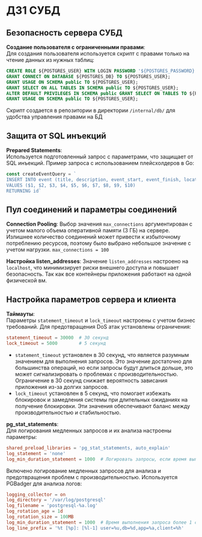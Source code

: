 # ДЗ1 СУБД
## Безопасность сервера СУБД

**Создание пользователя с ограниченными правами**:  
Для создания пользователя используется скрипт с правами только на чтение данных из нужных таблиц:

   ```sql
   CREATE ROLE ${POSTGRES_USER} WITH LOGIN PASSWORD '${POSTGRES_PASSWORD}';  
GRANT CONNECT ON DATABASE ${POSTGRES_DB} TO ${POSTGRES_USER};  
GRANT USAGE ON SCHEMA public TO ${POSTGRES_USER};  
GRANT SELECT ON ALL TABLES IN SCHEMA public TO ${POSTGRES_USER};   
ALTER DEFAULT PRIVILEGES IN SCHEMA public GRANT SELECT ON TABLES TO ${POSTGRES_USER};  
GRANT USAGE ON SCHEMA public TO ${POSTGRES_USER};
   ```
Скрипт создается в репозитории в директории `/internal/db/` для удобства управления правами на БД

## Защита от SQL инъекций
**Prepared Statements**:  
Используется подготовленный запрос с параметрами, что защищает от SQL инъекций. Пример запроса с использованием плейсхолдеров в Go:
```go
const createEventQuery = `
INSERT INTO event (title, description, event_start, event_finish, location, capacity, user_id, category_id, lat, lon)
VALUES ($1, $2, $3, $4, $5, $6, $7, $8, $9, $10)
RETURNING id`

```
## Пул соединений и параметры соединений
**Connection Pooling**:
Выбор значения `max_connections` аргументирован с учетом малого объема оперативной памяти (3 ГБ) на сервере. Излишнее количество соединений может привести к избыточному потреблению ресурсов, поэтому было выбрано небольшое значение с учетом нагрузки.
`max_connections = 100`

**Настройка listen_addresses**:
Значение `listen_addresses` настроено на `localhost`, что минимизирует риски внешнего доступа и повышает безопасность. Так как все контейнеры приложения работают на одной физической вм.

## Настройка параметров сервера и клиента
**Таймауты**:  
Параметры `statement_timeout` и `lock_timeout` настроены с учетом бизнес требований. Для предотвращения DoS атак установлены ограничения:
```conf
statement_timeout = 30000  # 30 секунд
lock_timeout = 5000        # 5 секунд
```
- `statement_timeout` установлен в 30 секунд, что является разумным значением для выполнения запросов. Это значение достаточно для большинства операций, но если запросы будут длиться дольше, это может сигнализировать о проблемах с производительностью. Ограничение в 30 секунд снижает вероятность зависания приложения из-за долгих запросов.
- `lock_timeout` установлен в 5 секунд, что помогает избежать блокировок и замедления системы при длительных ожиданиях на получение блокировки. Эти значения обеспечивают баланс между производительностью и стабильностью.

**pg_stat_statements**:  
Для логирования медленных запросов и их анализа настроены параметры:
```conf
shared_preload_libraries = 'pg_stat_statements, auto_explain'
log_statement = 'none'
log_min_duration_statement = 1000  # Логировать запросы, если время выполнения больше 1 секунды
```
Включено логирование медленных запросов для анализа и предотвращения проблем с производительностью. Используется PGBadger для анализа логов:
```conf
logging_collector = on  
log_directory = '/var/log/postgresql'  
log_filename = 'postgresql-%a.log'  
log_rotation_age = 1d  
log_rotation_size = 100MB  
log_min_duration_statement = 1000  # Время выполнения запроса более 1 секунды
log_line_prefix = '%t [%p]: [%l-1] user=%u,db=%d,app=%a,client=%h'
```
